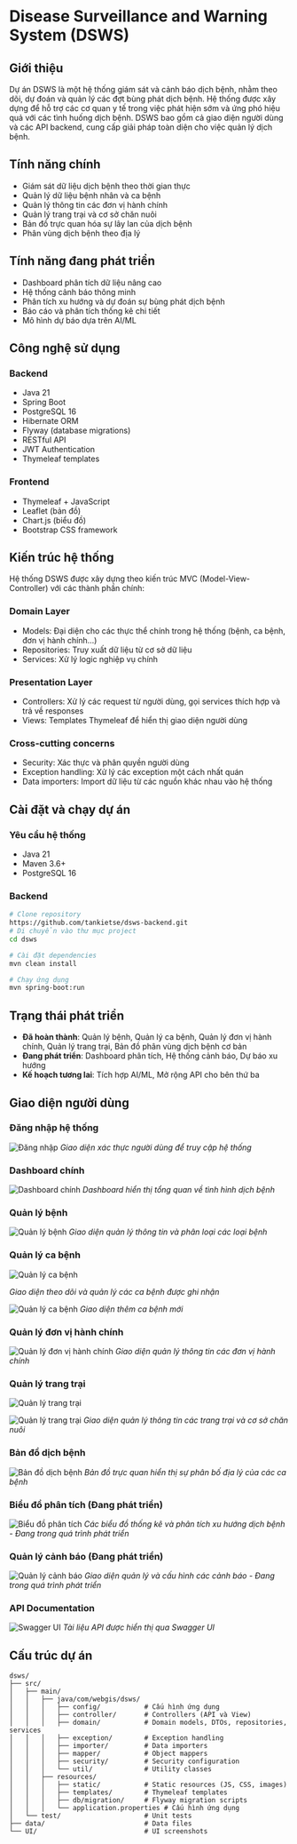 # Disease Surveillance and Warning System (DSWS)

## Giới thiệu

Dự án DSWS là một hệ thống giám sát và cảnh báo dịch bệnh, nhằm theo dõi, dự đoán và quản lý các đợt bùng phát dịch bệnh.
Hệ thống được xây dựng để hỗ trợ các cơ quan y tế trong việc phát hiện sớm và ứng phó hiệu quả với các tình huống dịch bệnh.
DSWS bao gồm cả giao diện người dùng và các API backend, cung cấp giải pháp toàn diện cho việc quản lý dịch bệnh.

## Tính năng chính

- Giám sát dữ liệu dịch bệnh theo thời gian thực
- Quản lý dữ liệu bệnh nhân và ca bệnh
- Quản lý thông tin các đơn vị hành chính
- Quản lý trang trại và cơ sở chăn nuôi
- Bản đồ trực quan hóa sự lây lan của dịch bệnh
- Phân vùng dịch bệnh theo địa lý

## Tính năng đang phát triển

- Dashboard phân tích dữ liệu nâng cao
- Hệ thống cảnh báo thông minh
- Phân tích xu hướng và dự đoán sự bùng phát dịch bệnh
- Báo cáo và phân tích thống kê chi tiết
- Mô hình dự báo dựa trên AI/ML

## Công nghệ sử dụng

### Backend

- Java 21
- Spring Boot
- PostgreSQL 16
- Hibernate ORM
- Flyway (database migrations)
- RESTful API
- JWT Authentication
- Thymeleaf templates

### Frontend

- Thymeleaf + JavaScript
- Leaflet (bản đồ)
- Chart.js (biểu đồ)
- Bootstrap CSS framework

## Kiến trúc hệ thống

Hệ thống DSWS được xây dựng theo kiến trúc MVC (Model-View-Controller) với các thành phần chính:

### Domain Layer

- Models: Đại diện cho các thực thể chính trong hệ thống (bệnh, ca bệnh, đơn vị hành chính...)
- Repositories: Truy xuất dữ liệu từ cơ sở dữ liệu
- Services: Xử lý logic nghiệp vụ chính

### Presentation Layer

- Controllers: Xử lý các request từ người dùng, gọi services thích hợp và trả về responses
- Views: Templates Thymeleaf để hiển thị giao diện người dùng

### Cross-cutting concerns

- Security: Xác thực và phân quyền người dùng
- Exception handling: Xử lý các exception một cách nhất quán
- Data importers: Import dữ liệu từ các nguồn khác nhau vào hệ thống

## Cài đặt và chạy dự án

### Yêu cầu hệ thống

- Java 21
- Maven 3.6+
- PostgreSQL 16

### Backend

```bash
# Clone repository
https://github.com/tankietse/dsws-backend.git
# Di chuyển vào thư mục project
cd dsws

# Cài đặt dependencies
mvn clean install

# Chạy ứng dụng
mvn spring-boot:run
```

## Trạng thái phát triển

- **Đã hoàn thành**: Quản lý bệnh, Quản lý ca bệnh, Quản lý đơn vị hành chính, Quản lý trang trại, Bản đồ phân vùng dịch bệnh cơ bản
- **Đang phát triển**: Dashboard phân tích, Hệ thống cảnh báo, Dự báo xu hướng
- **Kế hoạch tương lai**: Tích hợp AI/ML, Mở rộng API cho bên thứ ba

## Giao diện người dùng

### Đăng nhập hệ thống

![Đăng nhập](./UI/login.png)
*Giao diện xác thực người dùng để truy cập hệ thống*

### Dashboard chính

![Dashboard chính](./UI/phan_vung_dich_benh.png)
*Dashboard hiển thị tổng quan về tình hình dịch bệnh*

### Quản lý bệnh

![Quản lý bệnh](./UI/quan_ly_benh.png)
*Giao diện quản lý thông tin và phân loại các loại bệnh*

### Quản lý ca bệnh

![Quản lý ca bệnh](./UI/ql_ca_benh.png)

*Giao diện theo dõi và quản lý các ca bệnh được ghi nhận*

![Quản lý ca bệnh](./UI/them_cabenh.png)
*Giao diện thêm ca bệnh mới*

### Quản lý đơn vị hành chính

![Quản lý đơn vị hành chính](./UI/adminstrative_management.png)
*Giao diện quản lý thông tin các đơn vị hành chính*

### Quản lý trang trại

![Quản lý trang trại](./UI/view_farm.png)

![Quản lý trang trại](./UI/farm_management.png)
*Giao diện quản lý thông tin các trang trại và cơ sở chăn nuôi*

### Bản đồ dịch bệnh

![Bản đồ dịch bệnh](./UI/phan_vung_dich_benh.png)
*Bản đồ trực quan hiển thị sự phân bố địa lý của các ca bệnh*

### Biểu đồ phân tích (Đang phát triển)

![Biểu đồ phân tích](./UI/underdevelop.png)
*Các biểu đồ thống kê và phân tích xu hướng dịch bệnh - Đang trong quá trình phát triển*

### Quản lý cảnh báo (Đang phát triển)

![Quản lý cảnh báo](./UI/underdevelop.png)
*Giao diện quản lý và cấu hình các cảnh báo - Đang trong quá trình phát triển*

### API Documentation

![Swagger UI](./UI/swagger.png)
*Tài liệu API được hiển thị qua Swagger UI*

## Cấu trúc dự án
```
dsws/
├── src/
│   ├── main/
│   │   ├── java/com/webgis/dsws/
│   │   │   ├── config/           # Cấu hình ứng dụng
│   │   │   ├── controller/       # Controllers (API và View)
│   │   │   ├── domain/           # Domain models, DTOs, repositories, services
│   │   │   ├── exception/        # Exception handling
│   │   │   ├── importer/         # Data importers
│   │   │   ├── mapper/           # Object mappers
│   │   │   ├── security/         # Security configuration
│   │   │   └── util/             # Utility classes
│   │   ├── resources/
│   │   │   ├── static/           # Static resources (JS, CSS, images)
│   │   │   ├── templates/        # Thymeleaf templates
│   │   │   ├── db/migration/     # Flyway migration scripts
│   │   │   └── application.properties # Cấu hình ứng dụng
│   └── test/                     # Unit tests
├── data/                         # Data files
└── UI/                           # UI screenshots
```
